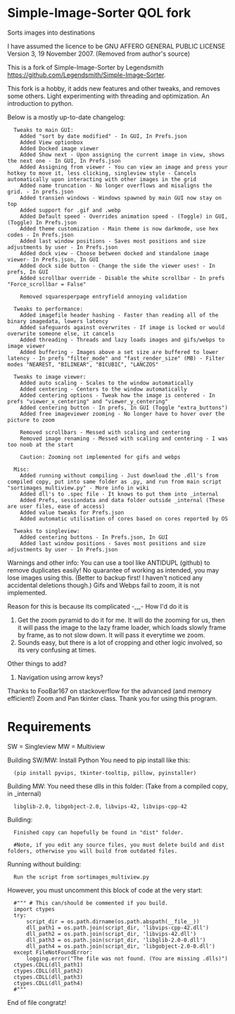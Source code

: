 # Simple-Image-Sorter QOL fork
Sorts images into destinations

I have assumed the licence to be GNU AFFERO GENERAL PUBLIC LICENSE Version 3, 19 November 2007. (Removed from author's source)

This is a fork of Simple-Image-Sorter by Legendsmith https://github.com/Legendsmith/Simple-Image-Sorter.

This fork is a hobby, it adds new features and other tweaks, and removes some others. Light experimenting with threading and optimization. An introduction to python.

Below is a mostly up-to-date changelog:

      Tweaks to main GUI:
        Added "sort by date modified" - In GUI, In Prefs.json
        Added View optionbox
        Added Docked image viewer
        Added Show next - Upon assigning the current image in view, shows the next one - In GUI, In Prefs.json
        Added Assigning from viewer - You can view an image and press your hotkey to move it, less clicking, singleview style - Cancels automatically upon interacting with other images in the grid
        Added name truncation - No longer overflows and misaligns the grid. - In prefs.json
        Added transien windows - Windows spawned by main GUI now stay on top
        Added support for .gif and .webp
        Added Default speed - Overrides animation speed - (Toggle) in GUI, (Toggle) In Prefs.json
        Added theme customization - Main theme is now darkmode, use hex codes - In Prefs.json
        Added last window positions - Saves most positions and size adjustments by user - In Prefs.json
        Added dock view - Choose between docked and standalone image viewer- In Prefs.json, In GUI
        Added dock side button - Change the side the viewer uses! - In prefs, In GUI
        Added scrollbar override - Disable the white scrollbar - In prefs "Force_scrollbar = False"
        
        Removed squaresperpage entryfield annoying validation

      Tweaks to performance:
        Added imagefile header hashing - Faster than reading all of the binary imagedata, lowers latency
        Added safeguards against overwrites - If image is locked or would overwrite someone else, it cancels
        Added threading - Threads and lazy loads images and gifs/webps to image viewer
        Added buffering - Images above a set size are buffered to lower latency - In prefs "filter_mode" and "fast_render_size" (MB) - Filter modes "NEAREST, "BILINEAR", "BICUBIC", "LANCZOS"
        
      Tweaks to image viewer:
        Added auto scaling - Scales to the window automatically
        Added centering - Centers to the window automatically
        Added centering options - Tweak how the image is centered - In prefs "viewer_x_centering" and "viewer_y_centering"
        Added centering button - In prefs, In GUI (Toggle "extra_buttons")
        Added free imageviewer zooming - No longer have to hover over the picture to zoom
        
        Removed scrollbars - Messed with scaling and centering
        Removed image renaming - Messed with scaling and centering - I was too noob at the start
        
        Caution: Zooming not implemented for gifs and webps

      Misc:
        Added running without compiling - Just download the .dll's from compiled copy, put into same folder as .py, and run from main script "sortimages_multiview.py" - More info in wiki
        Added dll's to .spec file - It knows to put them into _internal
        Added Prefs, sessiondata and data folder outside _internal (These are user files, ease of access)
        Added value tweaks for Prefs.json
        Added automatic utilisation of cores based on cores reported by OS

      Tweaks to singleview:
        Added centering buttons - In Prefs.json, In GUI
        Added last window positions - Saves most positions and size adjustments by user - In Prefs.json

Warnings and other info:
  You can use a tool like ANTIDUPL (github) to remove duplicates easily!
  No quarantee of working as intended, you may lose images using this. (Better to backup first! I haven't noticed any accidental deletions though.)
  Gifs and Webps fail to zoom, it is not implemented.
    
  Reason for this is because its complicated -,_,- How I'd do it is
  1. Get the zoom pyramid to do it for me. It will do the zooming for us, then it will pass the image to the lazy frame loader, which loads slowly frame by frame, as to not slow down. It will pass it everytime we zoom.
  2. Sounds easy, but there is a lot of cropping and other logic involved, so its very confusing at times.

  Other things to add?
  1. Navigation using arrow keys?
  
Thanks to FooBar167 on stackoverflow for the advanced (and memory efficient!) Zoom and Pan tkinter class. Thank you for using this program.
# Requirements #
SW = Singleview
MW = Multiview


Building SW/MW:
Install Python
You need to pip install like this:

      (pip install pyvips, tkinter-tooltip, pillow, pyinstaller)

Building MW:
You need these dlls in this folder:
(Take from a compiled copy, in _internal)

      libglib-2.0, libgobject-2.0, libvips-42, libvips-cpp-42

Building:

      Finished copy can hopefully be found in "dist" folder.

      #Note, if you edit any source files, you must delete build and dist folders, otherwise you will build from outdated files.

Running without building:

      Run the script from sortimages_multiview.py

However, you must uncomment this block of code at the very start:

      #""" # This can/should be commented if you build.
      import ctypes
      try:
          script_dir = os.path.dirname(os.path.abspath(__file__))
          dll_path1 = os.path.join(script_dir, 'libvips-cpp-42.dll')
          dll_path2 = os.path.join(script_dir, 'libvips-42.dll')
          dll_path3 = os.path.join(script_dir, 'libglib-2.0-0.dll')
          dll_path4 = os.path.join(script_dir, 'libgobject-2.0-0.dll')
      except FileNotFoundError:
          logging.error("The file was not found. (You are missing .dlls)")
      ctypes.CDLL(dll_path1)
      ctypes.CDLL(dll_path2)
      ctypes.CDLL(dll_path3)
      ctypes.CDLL(dll_path4)
      #"""
      
End of file congratz!
